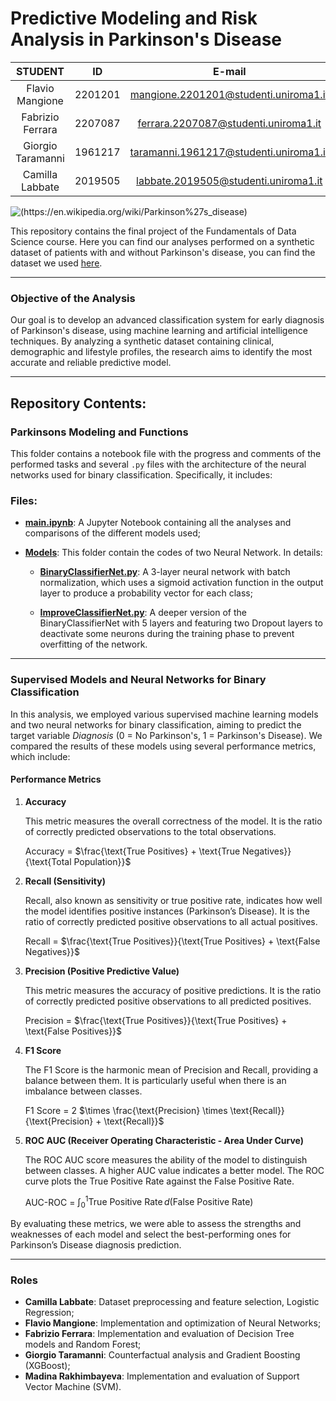 # Predictive Modeling and Risk Analysis in Parkinson's Disease 

|      STUDENT       |   ID    |                 E-mail                  |
|:------------------:|:-------:|:---------------------------------------:|
| Flavio Mangione    | 2201201 | mangione.2201201@studenti.uniroma1.it |
| Fabrizio Ferrara   | 2207087 |  ferrara.2207087@studenti.uniroma1.it   |
| Giorgio Taramanni   | 1961217 | taramanni.1961217@studenti.uniroma1.it  |
| Camilla Labbate      | 2019505 | labbate.2019505@studenti.uniroma1.it   |

![(https://en.wikipedia.org/wiki/Parkinson%27s_disease)](https://www.ox.ac.uk/sites/files/oxford/field/field_image_main/human%20brain.jpg) 

This repository contains the final project of the Fundamentals of Data Science course. Here you can find our analyses performed on a synthetic dataset of patients with and without Parkinson's disease, you can find the dataset we used [here](https://www.kaggle.com/datasets/rabieelkharoua/parkinsons-disease-dataset-analysis/data).

---
### **Objective of the Analysis**

Our goal is to develop an advanced classification system for early diagnosis of Parkinson's disease, using machine learning and artificial intelligence techniques. By analyzing a synthetic dataset containing clinical, demographic and lifestyle profiles, the research aims to identify the most accurate and reliable predictive model.

---
## Repository Contents:

### Parkinsons Modeling and Functions

This folder contains a notebook file with the progress and comments of the performed tasks and several `.py` files with the architecture of the neural networks used for binary classification. Specifically, it includes:

### Files:

- [**main.ipynb**](https://github.com/CamillaMilli/hw-fds-/blob/main/Parkinsons_Modeling_and_Functions/main.ipynb): A Jupyter Notebook containing all the analyses and comparisons of the different models used;

- [**Models**](https://github.com/CamillaMilli/hw-fds-/tree/main/Parkinsons_Modeling_and_Functions/models): This folder contain the codes of two Neural Network. In details:
  
  - [**BinaryClassifierNet.py**](https://github.com/CamillaMilli/hw-fds-/blob/main/Parkinsons_Modeling_and_Functions/models/BinaryClassifierNet.py): A 3-layer neural network with batch normalization, which uses a sigmoid activation function in the output layer to produce a probability vector for each class;

  - [**ImproveClassifierNet.py**](https://github.com/CamillaMilli/hw-fds-/blob/main/Parkinsons_Modeling_and_Functions/models/ImproveClassifierNet.py): A deeper version of the BinaryClassifierNet with 5 layers and featuring two Dropout layers to deactivate some neurons during the training phase to prevent overfitting of the network.

--- 

### **Supervised Models and Neural Networks for Binary Classification**

In this analysis, we employed various supervised machine learning models and two neural networks for binary classification, aiming to predict the target variable *Diagnosis* (0 = No Parkinson's, 1 = Parkinson's Disease). We compared the results of these models using several performance metrics, which include:

#### **Performance Metrics**

1. **Accuracy**
   
   This metric measures the overall correctness of the model. It is the ratio of correctly predicted observations to the total observations.
  
   $\text{Accuracy}$ = $\frac{\text{True Positives} + \text{True Negatives}}{\text{Total Population}}$
   

3. **Recall (Sensitivity)**
   
   Recall, also known as sensitivity or true positive rate, indicates how well the model identifies positive instances (Parkinson’s Disease). It is the ratio of correctly predicted positive observations to all actual positives.
   
   $\text{Recall}$ = $\frac{\text{True Positives}}{\text{True Positives} + \text{False Negatives}}$

4. **Precision (Positive Predictive Value)**
   
   This metric measures the accuracy of positive predictions. It is the ratio of correctly predicted positive observations to all predicted positives.

   $\text{Precision}$ = $\frac{\text{True Positives}}{\text{True Positives} + \text{False Positives}}$
   

5. **F1 Score**
   
   The F1 Score is the harmonic mean of Precision and Recall, providing a balance between them. It is particularly useful when there is an imbalance between classes.

   F1 $\text{ Score}$ =   2 $\times \frac{\text{Precision} \times \text{Recall}}{\text{Precision} + \text{Recall}}$
  

6. **ROC AUC (Receiver Operating Characteristic - Area Under Curve)**
   
   The ROC AUC score measures the ability of the model to distinguish between classes. A higher AUC value indicates a better model. The ROC curve plots the True Positive Rate against the False Positive Rate.
  
   $\text{AUC-ROC}$ = $\int_0^1 \text{True Positive Rate} \, d(\text{False Positive Rate})$

By evaluating these metrics, we were able to assess the strengths and weaknesses of each model and select the best-performing ones for Parkinson’s Disease diagnosis prediction.

---

### Roles
- **Camilla Labbate**: Dataset preprocessing and feature selection, Logistic Regression;
- **Flavio Mangione**: Implementation and optimization of Neural Networks;
- **Fabrizio Ferrara**: Implementation and evaluation of Decision Tree models and Random Forest;
- **Giorgio Taramanni**: Counterfactual analysis and Gradient Boosting (XGBoost);
- **Madina Rakhimbayeva**: Implementation and evaluation of Support Vector Machine (SVM).

